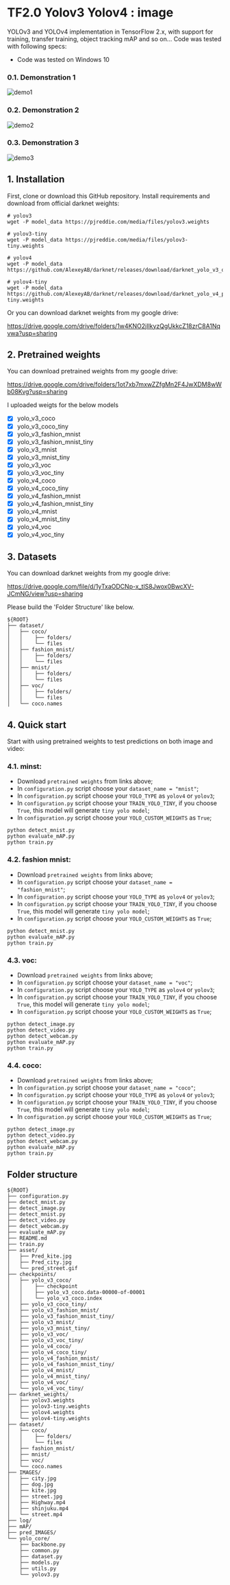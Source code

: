 # TF2.0 Yolov3 Yolov4 : image

YOLOv3 and YOLOv4 implementation in TensorFlow 2.x, with support for training, transfer training, object tracking mAP and so on...
Code was tested with following specs:
- Code was tested on Windows 10


### 0.1. Demonstration 1

![demo1](./asset/Pred_kite.jpg)

### 0.2. Demonstration 2

![demo2](./asset/Pred_city.jpg)

### 0.3. Demonstration 3

![demo3](./asset/pred_street.gif)


## 1. Installation
First, clone or download this GitHub repository.
Install requirements and download from official darknet weights:
```
# yolov3
wget -P model_data https://pjreddie.com/media/files/yolov3.weights

# yolov3-tiny
wget -P model_data https://pjreddie.com/media/files/yolov3-tiny.weights

# yolov4
wget -P model_data https://github.com/AlexeyAB/darknet/releases/download/darknet_yolo_v3_optimal/yolov4.weights

# yolov4-tiny
wget -P model_data https://github.com/AlexeyAB/darknet/releases/download/darknet_yolo_v4_pre/yolov4-tiny.weights
```

Or you can download darknet weights from my google drive:

https://drive.google.com/drive/folders/1w4KNO2jIlkyzQgUkkcZ18zrC8A1Nqvwa?usp=sharing

## 2. Pretrained weights

You can download pretrained weights from my google drive:

https://drive.google.com/drive/folders/1ot7xb7mxwZZfgMn2F4JwXDM8wWb08Kvg?usp=sharing

I uploaded weigts for the below models
- [x] yolo_v3_coco
- [x] yolo_v3_coco_tiny
- [x] yolo_v3_fashion_mnist
- [x] yolo_v3_fashion_mnist_tiny
- [x] yolo_v3_mnist
- [x] yolo_v3_mnist_tiny
- [x] yolo_v3_voc
- [x] yolo_v3_voc_tiny
- [x] yolo_v4_coco
- [x] yolo_v4_coco_tiny
- [x] yolo_v4_fashion_mnist
- [x] yolo_v4_fashion_mnist_tiny
- [x] yolo_v4_mnist
- [x] yolo_v4_mnist_tiny
- [x] yolo_v4_voc
- [x] yolo_v4_voc_tiny

## 3. Datasets

You can download darknet weights from my google drive:

https://drive.google.com/file/d/1yTxaODCNp-x_tlS8Jwox0BwcXV-JCmNG/view?usp=sharing

Please build the 'Folder Structure' like below.

```
${ROOT}
├── dataset/ 
│   ├── coco/
│   │    ├── folders/
│   │    └── files
│   ├── fashion_mnist/
│   │    ├── folders/
│   │    └── files
│   ├── mnist/
│   │    ├── folders/
│   │    └── files
│   ├── voc/
│   │    ├── folders/
│   │    └── files
│   └── coco.names
```

## 4. Quick start
Start with using pretrained weights to test predictions on both image and video:

### 4.1. minst:
- Download `pretrained weights` from links above;
- In `configuration.py` script choose your `dataset_name = "mnist"`;
- In `configuration.py` script choose your `YOLO_TYPE` as `yolov4` or `yolov3`;
- In `configuration.py` script choose your `TRAIN_YOLO_TINY`, if you choose `True`, this model will generate `tiny yolo model`;
- In `configuration.py` script choose your `YOLO_CUSTOM_WEIGHTS` as `True`;

```
python detect_mnist.py
python evaluate_mAP.py
python train.py
```

### 4.2. fashion mnist:
- Download `pretrained weights` from links above;
- In `configuration.py` script choose your `dataset_name = "fashion_mnist"`;
- In `configuration.py` script choose your `YOLO_TYPE` as `yolov4` or `yolov3`;
- In `configuration.py` script choose your `TRAIN_YOLO_TINY`, if you choose `True`, this model will generate `tiny yolo model`;
- In `configuration.py` script choose your `YOLO_CUSTOM_WEIGHTS` as `True`;

```
python detect_mnist.py
python evaluate_mAP.py
python train.py
```

### 4.3. voc:
- Download `pretrained weights` from links above;
- In `configuration.py` script choose your `dataset_name = "voc"`;
- In `configuration.py` script choose your `YOLO_TYPE` as `yolov4` or `yolov3`;
- In `configuration.py` script choose your `TRAIN_YOLO_TINY`, if you choose `True`, this model will generate `tiny yolo model`;
- In `configuration.py` script choose your `YOLO_CUSTOM_WEIGHTS` as `True`;

```
python detect_image.py
python detect_video.py
python detect_webcam.py
python evaluate_mAP.py
python train.py
```

### 4.4. coco:
- Download `pretrained weights` from links above;
- In `configuration.py` script choose your `dataset_name = "coco"`;
- In `configuration.py` script choose your `YOLO_TYPE` as `yolov4` or `yolov3`;
- In `configuration.py` script choose your `TRAIN_YOLO_TINY`, if you choose `True`, this model will generate `tiny yolo model`;
- In `configuration.py` script choose your `YOLO_CUSTOM_WEIGHTS` as `True`;

```
python detect_image.py
python detect_video.py
python detect_webcam.py
python evaluate_mAP.py
python train.py
```

## Folder structure

```
${ROOT}
├── configuration.py
├── detect_mnist.py
├── detect_image.py
├── detect_mnist.py
├── detect_video.py
├── detect_webcam.py
├── evaluate_mAP.py
├── README.md 
├── train.py
├── asset/ 
│   ├── Pred_kite.jpg
│   ├── Pred_city.jpg
│   └── pred_street.gif
├── checkpoints/ 
│   ├── yolo_v3_coco/
│   │    ├── checkpoint
│   │    ├── yolo_v3_coco.data-00000-of-00001
│   │    └── yolo_v3_coco.index
│   ├── yolo_v3_coco_tiny/
│   ├── yolo_v3_fashion_mnist/
│   ├── yolo_v3_fashion_mnist_tiny/
│   ├── yolo_v3_mnist/
│   ├── yolo_v3_mnist_tiny/
│   ├── yolo_v3_voc/
│   ├── yolo_v3_voc_tiny/
│   ├── yolo_v4_coco/
│   ├── yolo_v4_coco_tiny/
│   ├── yolo_v4_fashion_mnist/
│   ├── yolo_v4_fashion_mnist_tiny/
│   ├── yolo_v4_mnist/
│   ├── yolo_v4_mnist_tiny/
│   ├── yolo_v4_voc/
│   └── yolo_v4_voc_tiny/
├── darknet_weights/ 
│   ├── yolov3.weights
│   ├── yolov3-tiny.weights
│   ├── yolov4.weights
│   └── yolov4-tiny.weights
├── dataset/ 
│   ├── coco/
│   │    ├── folders/
│   │    └── files
│   ├── fashion_mnist/
│   ├── mnist/
│   ├── voc/
│   └── coco.names
├── IMAGES/
│   ├── city.jpg
│   ├── dog.jpg
│   ├── kite.jpg
│   ├── street.jpg
│   ├── Highway.mp4
│   ├── shinjuku.mp4
│   └── street.mp4
├── log/
├── mAP/
├── pred_IMAGES/
└── yolo_core/
    ├── backbone.py
    ├── common.py
    ├── dataset.py
    ├── models.py
    ├── utils.py
    └── yolov3.py
```

